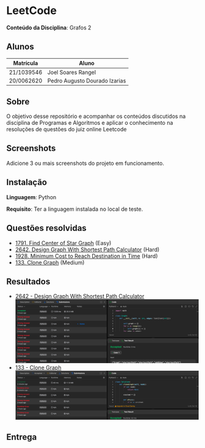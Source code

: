 # LeetCode

**Conteúdo da Disciplina**: Grafos 2<br>

## Alunos
|Matrícula | Aluno |
| -- | -- |
| 21/1039546  |  Joel Soares Rangel |
| 20/0062620  |  Pedro Augusto Dourado Izarias |

## Sobre 
O objetivo desse repositório e acompanhar os conteúdos discutidos na disciplina de Programas e Algoritmos e aplicar o conhecimento na resoluções de questões
do juiz online Leetcode

## Screenshots
Adicione 3 ou mais screenshots do projeto em funcionamento.

## Instalação 
**Linguagem**: Python<br>

**Requisito**: Ter a linguagem instalada no local de teste.

## Questões resolvidas

- [1791. Find Center of Star Graph](Questoes/1791.py) (Easy)
- [2642. Design Graph With Shortest Path Calculator](Questoes/2642.py) (Hard)
- [1928. Minimum Cost to Reach Destination in Time](Questoes/1928.py) (Hard)
- [133. Clone Graph](Questoes/133.py) (Medium)
  
## Resultados

- [2642 - Design Graph With Shortest Path Calculator](https://leetcode.com/problems/design-graph-with-shortest-path-calculator/description/) ![Resolução do Exercício 2642](Imagens/2642.png)
- [133 - Clone Graph](https://leetcode.com/problems/clone-graph/description/) ![Resolução do Exercício 133](Imagens/133.png)

## Entrega

